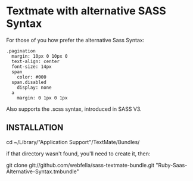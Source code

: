 Textmate with alternative SASS Syntax
=======================================

For those of you how prefer the alternative Sass Syntax:

    .pagination
      margin: 10px 0 10px 0
      text-align: center
      font-size: 14px
      span
        color: #000
      span.disabled
        display: none
      a 
        margin: 0 1px 0 1px

Also supports the .scss syntax, introduced in SASS V3.

INSTALLATION
------------------------------------

cd ~/Library/"Application Support"/TextMate/Bundles/

if that directory wasn't found, you'll need to create it, then:

git clone git://github.com/webfella/sass-textmate-bundle.git "Ruby-Saas-Alternative-Syntax.tmbundle"